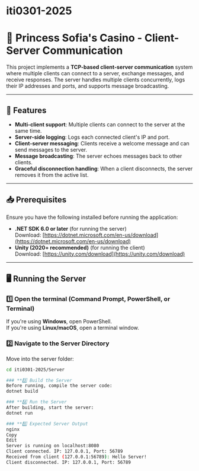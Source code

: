 # iti0301-2025

# 🏦 Princess Sofia's Casino - Client-Server Communication

This project implements a **TCP-based client-server communication** system where multiple clients can connect to a server, exchange messages, and receive responses. The server handles multiple clients concurrently, logs their IP addresses and ports, and supports message broadcasting.

---

## 🚀 Features

- **Multi-client support**: Multiple clients can connect to the server at the same time.
- **Server-side logging**: Logs each connected client's IP and port.
- **Client-server messaging**: Clients receive a welcome message and can send messages to the server.
- **Message broadcasting**: The server echoes messages back to other clients.
- **Graceful disconnection handling**: When a client disconnects, the server removes it from the active list.

---

## 📥 Prerequisites

Ensure you have the following installed before running the application:

- **.NET SDK 6.0 or later** (for running the server)  
  Download: [https://dotnet.microsoft.com/en-us/download](https://dotnet.microsoft.com/en-us/download)
- **Unity (2020+ recommended)** (for running the client)  
  Download: [https://unity.com/download](https://unity.com/download)

---

## 🖥 Running the Server

### **1️⃣ Open the terminal (Command Prompt, PowerShell, or Terminal)**

If you're using **Windows**, open PowerShell.  
If you're using **Linux/macOS**, open a terminal window.

### **2️⃣ Navigate to the Server Directory**

Move into the server folder:

```sh
cd iti0301-2025/Server

### **3️⃣ Build the Server
Before running, compile the server code:
dotnet build

### **4️⃣ Run the Server
After building, start the server:
dotnet run

### **5️⃣ Expected Server Output
nginx
Copy
Edit
Server is running on localhost:8080
Client connected. IP: 127.0.0.1, Port: 56789
Received from client (127.0.0.1:56789): Hello Server!
Client disconnected. IP: 127.0.0.1, Port: 56789



```
